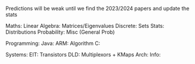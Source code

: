 Predictions will be weak until we find the 2023/2024 papers and update the stats

Maths:
	Linear Algebra:
		Matrices/Eigenvalues
	Discrete:
		Sets
	Stats:
		Distributions
	Probability:
		Misc (General Prob)

Programming:
	Java:
	ARM:
		Algorithm
	C:

Systems:
	EIT:
		Transistors
	DLD:
		Multiplexors + KMaps
	Arch:
	Info:	

